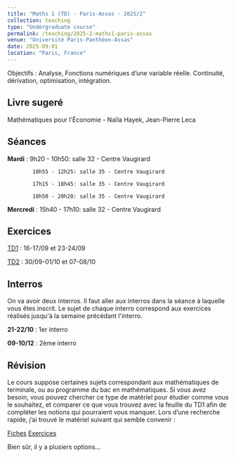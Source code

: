 ```yaml
---
title: "Maths 1 (TD) - Paris-Assas - 2025/2"
collection: teaching
type: "Undergraduate course"
permalink: /teaching/2025-2-maths1-paris-assas
venue: "Université Paris-Panthéon-Assas"
date: 2025-09-01
location: "Paris, France"
---
```


Objectifs : Analyse, Fonctions numériques d’une variable réelle. Continuité, dérivation, optimisation, intégration.

## Livre sugeré

Mathématiques pour l'Économie - Naïla Hayek, Jean-Pierre Leca

## Séances

   **Mardi** :   9h20 - 10h50: salle 32 - Centre Vaugirard
   
            10h55 - 12h25: salle 35 - Centre Vaugirard
            
            17h15 - 18h45: salle 35 - Centre Vaugirard
            
            18h50 - 20h20: salle 35 - Centre Vaugirard

**Mercredi** :  15h40 - 17h10: salle 32 - Centre Vaugirard

## Exercices

[TD1](https://drive.google.com/file/d/1JxQQAFZPD4njPtMl8yRNE2Bc8CHnSTPS/view?usp=sharing) : 16-17/09 et 23-24/09

[TD2](https://drive.google.com/file/d/1GJW8Cfv47OVgvCcp3a2P9Op3u4Ohdibz/view?usp=sharing) : 30/09-01/10 et 07-08/10

## Interros

On va avoir deux interros. Il faut aller aux interros dans la séance à laquelle vous êtes inscrit. Le sujet de chaque interro correspond aux exercices réalisés jusqu'à la semaine précédant l'interro.

**21-22/10** : 1er interro

**09-10/12** : 2ème interro

## Révision

Le cours suppose certaines sujets correspondant aux mathématiques de terminale, ou au programme du bac en mathématiques. Si vous avez besoin, vous pouvez chercher ce type de matériel pour étudier comme vous le souhaitez, et comparer ce que vous trouvez avec la feuille du TD1 afin de compléter les notions qui pourraient vous manquer. Lors d’une recherche rapide, j’ai trouvé le matériel suivant qui semble convenir : 

[Fiches](https://coursmathsaix.fr/fiche-methode-maths-terminale/)
[Exercices](https://www.annales2maths.com/exercices-ts/)

Bien sûr, il y a plusiers options...
